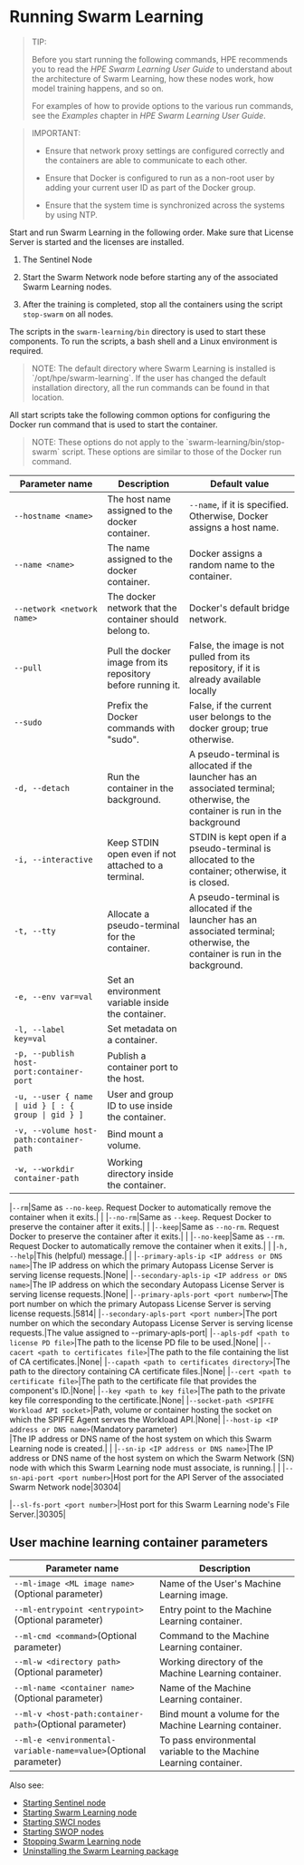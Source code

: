 # <a name="GUID-5B830FEE-C3BE-491B-AD36-638BBC19638D"/> Running Swarm Learning

<blockquote>
TIP:

Before you start running the following commands, HPE recommends you to read the *HPE Swarm Learning User Guide* to understand about the architecture of Swarm Learning, how these nodes work, how model training happens, and so on.

For examples of how to provide options to the various run commands, see the *Examples* chapter in *HPE Swarm Learning User Guide*.

</blockquote>

<blockquote>
IMPORTANT:

-   Ensure that network proxy settings are configured correctly and the containers are able to communicate to each other.

-   Ensure that Docker is configured to run as a non-root user by adding your current user ID as part of the Docker group.

-   Ensure that the system time is synchronized across the systems by using NTP.


</blockquote>

Start and run Swarm Learning in the following order. Make sure that License Server is started and the licenses are installed.

1.  The Sentinel Node

2.  Start the Swarm Network node before starting any of the associated Swarm Learning nodes.

3.  After the training is completed, stop all the containers using the script `stop-swarm` on all nodes.


The scripts in the `swarm-learning/bin` directory is used to start these components. To run the scripts, a bash shell and a Linux environment is required.

<blockquote>
NOTE: The default directory where Swarm Learning is installed is `/opt/hpe/swarm-learning`. If the user has changed the default installation directory, all the run commands can be found in that location.

</blockquote>

All start scripts take the following common options for configuring the Docker run command that is used to start the container.

<blockquote>
NOTE: These options do not apply to the `swarm-learning/bin/stop-swarm` script. These options are similar to those of the Docker run command.

</blockquote>

|Parameter name|Description|Default value|
|--------------|-----------|-------------|
|`--hostname <name>`|The host name assigned to the docker container.|`--name`, if it is specified. Otherwise, Docker assigns a host name.|
|`--name <name>`|The name assigned to the docker container.|Docker assigns a random name to the container.|
|`--network <network name>`|The docker network that the container should belong to.|Docker's default bridge network.|
|`--pull`|Pull the docker image from its repository before running it.| False, the image is not pulled from its repository, if it is already available locally<br> |
|`--sudo`|Prefix the Docker commands with "sudo".| False, if the current user belongs to the docker group; true otherwise.<br> |
|`-d, --detach`|Run the container in the background.| A pseudo-terminal is allocated if the launcher has an associated terminal; otherwise, the container is run in the background<br> |
|`-i, --interactive`|Keep STDIN open even if not attached to a terminal.| STDIN is kept open if a pseudo-terminal is allocated to the container; otherwise, it is closed.<br> |
|`-t, --tty`|Allocate a pseudo-terminal for the container.| A pseudo-terminal is allocated if the launcher has an associated terminal; otherwise, the container is run in the background.<br> |
|`-e, --env var=val`|Set an environment variable inside the container.| |
|`-l, --label key=val`|Set metadata on a container.| |
|`-p, --publish host-port:container-port`|Publish a container port to the host.| |
|<code>-u, --user { name &vert; uid } [ : { group &vert; gid } ]</code>|User and group ID to use inside the container.| |
|`-v, --volume host-path:container-path`|Bind mount a volume.| |
|`-w, --workdir container-path`|Working directory inside the container.| |

|`--rm`|Same as `--no-keep`. Request Docker to automatically remove the container when it exits.| |
|`--no-rm`|Same as `--keep`. Request Docker to preserve the container after it exits.| |
|`--keep`|Same as `--no-rm`. Request Docker to preserve the container after it exits.| |
|`--no-keep`|Same as `--rm`. Request Docker to automatically remove the container when it exits.| |
|`-h, --help`|This \(helpful\) message.| |
|`--primary-apls-ip <IP address or DNS name>`|The IP address on which the primary Autopass License Server is serving license requests.|None|
|`--secondary-apls-ip <IP address or DNS name>`|The IP address on which the secondary Autopass License Server is serving license requests.|None|
|`--primary-apls-port <port numberw>`|The port number on which the primary Autopass License Server is serving license requests.|5814|
|`--secondary-apls-port <port number>`|The port number on which the secondary Autopass License Server is serving license requests.|The value assigned to --primary-apls-port|
|`--apls-pdf <path to license PD file>`|The path to the license PD file to be used.|None|
|`--cacert <path to certificates file>`|The path to the file containing the list of CA certificates.|None|
|`--capath <path to certificates directory>`|The path to the directory containing CA certificate files.|None|
|`--cert <path to certificate file>`|The path to the certificate file that provides the component's ID.|None|
|`--key <path to key file>`|The path to the private key file corresponding to the certificate.|None|
|`--socket-path <SPIFFE Workload API socket>`|Path, volume or container hosting the socket on which the SPIFFE Agent serves the Workload API.|None|
|`--host-ip <IP address or DNS name>`\(Mandatory parameter\)<br>|The IP address or DNS name of the host system on which this Swarm Learning node is created.| |
|`--sn-ip <IP address or DNS name>`|The IP address or DNS name of the host system on which the Swarm Network \(SN\) node with which this Swarm Learning node must associate, is running.| |
|`--sn-api-port <port number>`|Host port for the API Server of the associated Swarm Network node|30304|

|`--sl-fs-port <port number>`|Host port for this Swarm Learning node's File Server.|30305|


## <a name="SECTION_R43_RBD_JSB"/> User machine learning container parameters

|Parameter name|Description|
|--------------|-----------|
|`--ml-image <ML image name>`\(Optional parameter\)<br>|Name of the User's Machine Learning image.|
|`--ml-entrypoint <entrypoint>`\(Optional parameter\)<br>|Entry point to the Machine Learning container.|
|`--ml-cmd <command>`\(Optional parameter\)<br>|Command to the Machine Learning container.|
|`--ml-w <directory path>`\(Optional parameter\)<br>|Working directory of the Machine Learning container.|
|`--ml-name <container name>`\(Optional parameter\)<br>|Name of the Machine Learning container.|
|`--ml-v <host-path:container-path>`\(Optional parameter\)<br>|Bind mount a volume for the Machine Learning container.|
|`--ml-e <environmental-variable-name=value>`\(Optional parameter\)<br>|To pass environmental variable to the Machine Learning container.|

Also see:

   -   [Starting Sentinel node](Starting_Sentinel_node.md)
   -   [Starting Swarm Learning node](Starting_Swarm_Learning_node.md)
   -   [Starting SWCI nodes](Starting_SWCI_nodes.md)
   -   [Starting SWOP nodes](Starting_SWOP_nodes.md)
   -   [Stopping Swarm Learning node](Stopping_Swarm_Learning_node.md)
   -   [Uninstalling the Swarm Learning package](Uninstalling_the_Swarm_Learning_package.md)
